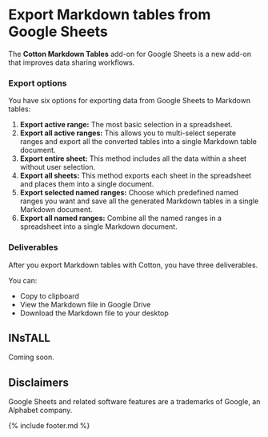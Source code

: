 # Export Markdown tables from Google Sheets

The **Cotton Markdown Tables** add-on for Google Sheets is a new add-on that improves data sharing workflows.

### Export options

You have six options for exporting data from Google Sheets to Markdown tables:

  1. **Export active range:** The most basic selection in a spreadsheet.
  2. **Export all active ranges:** This allows you to multi-select seperate ranges and export all the converted tables into a single Markdown table document.
  3. **Export entire sheet:** This method includes all the data within a sheet without user selection.
  4. **Export all sheets:** This method exports each sheet in the spreadsheet and places them into a single document.
  5. **Export selected named ranges:** Choose which predefined named ranges you want and save all the generated Markdown tables in a single Markdown document.
  6. **Export all named ranges:** Combine all the named ranges in a spreadsheet into a single Markdown document.



### Deliverables 

After you export Markdown tables with Cotton, you have three deliverables. 

You can:

  * Copy to clipboard
  * View the Markdown file in Google Drive
  * Download the Markdown file to your desktop

## INsTALL

Coming soon.

##

## Disclaimers

Google Sheets and related software features are a trademarks of Google, an Alphabet company.


{% include footer.md %}
